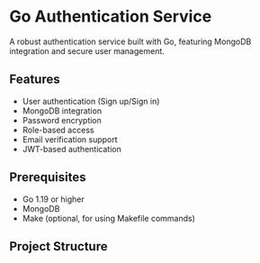 # Go Authentication Service

A robust authentication service built with Go, featuring MongoDB integration and secure user management.

## Features

- User authentication (Sign up/Sign in)
- MongoDB integration
- Password encryption
- Role-based access
- Email verification support
- JWT-based authentication

## Prerequisites

- Go 1.19 or higher
- MongoDB
- Make (optional, for using Makefile commands)

## Project Structure